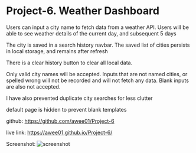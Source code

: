 # Project-6. Weather Dashboard  


Users can input a city name to fetch data from a weather API. Users will be able to see weather details of the current day, and subsequent 5 days

The city is saved in a search history navbar. The saved list of cities persists in local storage, and remains after refresh

There is a clear history button to clear all local data.

Only valid city names will be accepted. Inputs that are not named cities, or spelled wrong will not be recorded and will not fetch any data. Blank inputs are also not accepted.

I have also prevented duplicate city searches for less clutter

default page is hidden to prevent blank templates

github: https://github.com/awee01/Project-6


live link: https://awee01.github.io/Project-6/


Screenshot: ![screenshot](https://user-images.githubusercontent.com/85651950/127752125-f1c9f098-eda8-4574-b118-f276ce3462c2.png)
